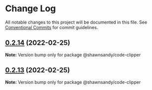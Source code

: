 # Change Log

All notable changes to this project will be documented in this file.
See [Conventional Commits](https://conventionalcommits.org) for commit guidelines.

## [0.2.14](https://github.com/shawn-sandy/ideas/compare/@shawnsandy/code-clipper@0.2.12...@shawnsandy/code-clipper@0.2.14) (2022-02-25)

**Note:** Version bump only for package @shawnsandy/code-clipper





## [0.2.13](https://github.com/shawn-sandy/ideas/compare/@shawnsandy/code-clipper@0.2.12...@shawnsandy/code-clipper@0.2.13) (2022-02-25)

**Note:** Version bump only for package @shawnsandy/code-clipper
